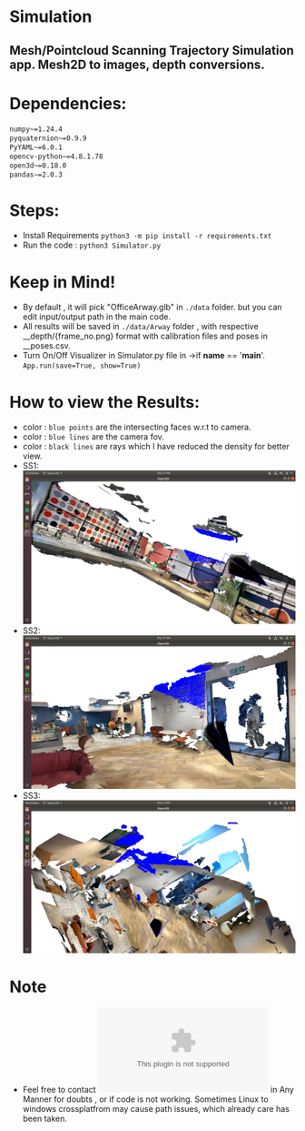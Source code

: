 # Simulation
Mesh/Pointcloud Scanning Trajectory Simulation app. Mesh2D to images, depth conversions.
---
# Dependencies:

```
numpy~=1.24.4
pyquaternion~=0.9.9
PyYAML~=6.0.1
opencv-python~=4.8.1.78
open3d~=0.18.0
pandas~=2.0.3
```

# Steps:
- Install Requirements ```python3 -m pip install -r requirements.txt```
- Run the code : ```python3 Simulator.py```

# Keep in Mind!
- By default , it will pick "OfficeArway.glb" in ```./data``` folder. but you can edit input/output path in the main code.
- All results will be saved in ```./data/Arway``` folder , with respective __depth/{frame_no.png} format with calibration files and poses in __poses.csv.
- Turn On/Off Visualizer in Simulator.py file in ->if __name__ == '__main__'. ```App.run(save=True, show=True)```

# How to view the Results:
- color : ```blue points``` are the intersecting faces w.r.t to camera.
- color : ```blue lines``` are the camera fov. 
- color : ```black lines``` are rays which I have reduced the density for better view.
- SS1: ![](SS1.png "Result1")
- SS2: ![](SS2.png "Result2")
- SS3: ![](SS3.png "Result3")


# Note
- Feel free to contact ![uditsangule@gmail.com](uditsangule@gmail.com) in Any Manner for doubts , or if code is not working. Sometimes Linux to windows crossplatfrom may cause path issues, which already care has been taken.

